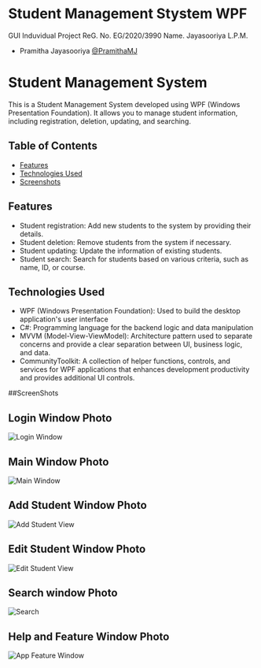 # Student Management Stystem WPF
GUI Induvidual Project 
ReG. No. EG/2020/3990
Name. Jayasooriya L.P.M.
- Pramitha Jayasooriya [@PramithaMJ](https://github.com/PramithaMJ)
  
# Student Management System

This is a Student Management System developed using WPF (Windows Presentation Foundation). It allows you to manage student information, including registration, deletion, updating, and searching.

## Table of Contents
- [Features](#features)
- [Technologies Used](#technologies-used)
- [Screenshots](#screenshots)

## Features

- Student registration: Add new students to the system by providing their details.
- Student deletion: Remove students from the system if necessary.
- Student updating: Update the information of existing students.
- Student search: Search for students based on various criteria, such as name, ID, or course.

## Technologies Used

- WPF (Windows Presentation Foundation): Used to build the desktop application's user interface
- C#: Programming language for the backend logic and data manipulation
- MVVM (Model-View-ViewModel): Architecture pattern used to separate concerns and provide a clear separation between UI, business logic, and data.
- CommunityToolkit: A collection of helper functions, controls, and services for WPF applications that enhances development productivity and provides additional UI controls.

##ScreenShots

## Login Window Photo
![Login Window](https://github.com/PramithaMJ/Student_Management_Stystem_3990/assets/123730262/1952d16a-2f1d-40ad-97c0-406e479f63bd)

## Main Window Photo
![Main Window](https://github.com/PramithaMJ/Student_Management_Stystem_3990/assets/123730262/653215ee-24d5-453d-b62f-2331a4b7c781)

## Add Student Window Photo
![Add Student View](https://github.com/PramithaMJ/Student_Management_Stystem_3990/assets/123730262/6e005f53-09df-4e82-87d4-7a55725d996a)

## Edit Student Window Photo
![Edit Student View](https://github.com/PramithaMJ/Student_Management_Stystem_3990/assets/123730262/cdaebbf3-6611-442f-9a78-8631e001d2b5)

## Search window Photo
![Search](https://github.com/PramithaMJ/Student_Management_Stystem_3990/assets/123730262/e63e43a7-4c2e-4f3c-8b58-b6f58b02d775)

## Help and Feature Window Photo
![App Feature Window](https://github.com/PramithaMJ/Student_Management_Stystem_3990/assets/123730262/873c8246-c628-47d9-b738-3711df983392)

